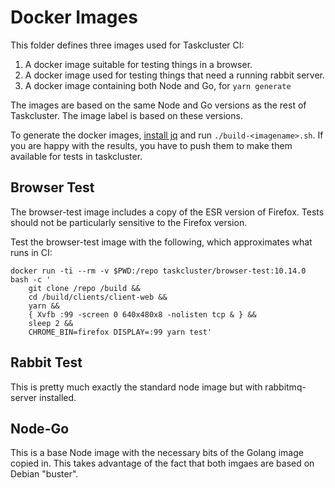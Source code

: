 # Docker Images

This folder defines three images used for Taskcluster CI:

1. A docker image suitable for testing things in a browser.
2. A docker image used for testing things that need a running rabbit server.
3. A docker image containing both Node and Go, for `yarn generate`

The images are based on the same Node and Go versions as the rest of Taskcluster.
The image label is based on these versions.

To generate the docker images, [install jq](https://github.com/stedolan/jq/wiki/Installation) and run `./build-<imagename>.sh`.
If you are happy with the results, you have to push them to make them available for tests in taskcluster.

## Browser Test

The browser-test image includes a copy of the ESR version of Firefox. Tests should not be
particularly sensitive to the Firefox version.

Test the browser-test image with the following, which approximates what runs in CI:

```shell
docker run -ti --rm -v $PWD:/repo taskcluster/browser-test:10.14.0 bash -c '
    git clone /repo /build &&
    cd /build/clients/client-web &&
    yarn &&
    { Xvfb :99 -screen 0 640x480x8 -nolisten tcp & } &&
    sleep 2 &&
    CHROME_BIN=firefox DISPLAY=:99 yarn test'
```

## Rabbit Test

This is pretty much exactly the standard node image but with rabbitmq-server installed.

## Node-Go

This is a base Node image with the necessary bits of the Golang image copied in.
This takes advantage of the fact that both imgaes are based on Debian "buster".
